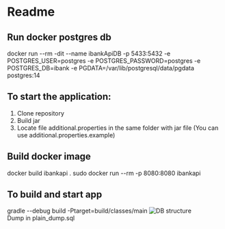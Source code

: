 # Readme

## Run docker postgres db
docker run --rm -dit --name ibankApiDB -p 5433:5432 -e POSTGRES_USER=postgres -e POSTGRES_PASSWORD=postgres -e POSTGRES_DB=ibank -e PGDATA=/var/lib/postgresql/data/pgdata postgres:14

## To start the application:
1. Clone repository
2. Build jar
3. Locate file additional.properties in the same folder with jar file (You can use additional.properties.example)

## Build docker image 
docker build ibankapi .
sudo docker run --rm -p 8080:8080 ibankapi

## To build and start app
gradle --debug build -Ptarget=build/classes/main
![DB structure](https://user-images.githubusercontent.com/64738590/200120972-8eeee6d8-11a9-4e9b-9a0b-440a7bb33bad.png)  
Dump in plain_dump.sql
